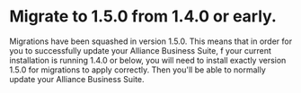 # Migrate to 1.5.0 from 1.4.0 or early.

Migrations have been squashed in version 1.5.0. This means that in order for you to successfully update your Alliance Business Suite, f your current installation is running 1.4.0 or below, you will need to install exactly version 1.5.0 for migrations to apply correctly. Then you'll be able to normally update your Alliance Business Suite.

